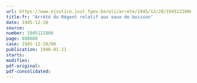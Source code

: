```yaml
---
url: https://www.ejustice.just.fgov.be/eli/arrete/1945/12/28/1945122806/justel
title-fr: "Arrêté du Régent relatif aux eaux de boisson"
date: 1945-12-28
source:
number: 1945122806
page: 888888
case: 1945-12-28/06
publication: 1946-01-21
starts:
modifies:
pdf-original:
pdf-consolidated:
---
```


